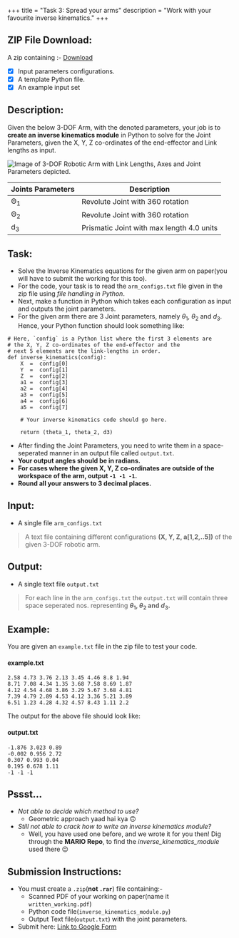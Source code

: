 +++
title = "Task 3: Spread your arms"
description = "Work with your favourite inverse kinematics."
+++

## ZIP File Download:
A zip containing :-
[Download](https://drive.google.com/drive/folders/1k_b8FbtwirBn1d9N5-RJgHnU5uFAJIjV?usp=sharing)
- [x] Input parameters configurations.
- [x] A template Python file.
- [x] An example input set

## Description:
Given the below 3-DOF Arm, with the denoted parameters, your job is to **create an inverse kinematics module** in Python to solve for the Joint Parameters, given the X, Y, Z co-ordinates of the end-effector and Link lengths as input.

![Image of 3-DOF Robotic Arm with Link Lengths, Axes and Joint Parameters depicted.](https://i.imgur.com/LaDt7rT.png)

| Joints Parameters    | Description                               |
|----------------------|-------------------------------------------|
| &Theta;<sub>1</sub>  | Revolute Joint with 360 rotation          |
| &Theta;<sub>2</sub>  | Revolute Joint with 360 rotation          |
| d<sub>3</sub>        | Prismatic Joint with max length 4.0 units |

## Task:
- Solve the Inverse Kinematics equations for the given arm on paper(you will have to submit the working for this too).
- For the code, your task is to read the `arm_configs.txt` file given in the zip file using *file handling in Python*.
- Next, make a function in Python which takes each configuration as input and outputs the joint parameters. 
- For the given arm there are 3 Joint parameters, namely $\theta$<sub>1</sub>, $\theta$<sub>2</sub> and $d$<sub>3</sub>.
Hence, your Python function should look something like:
```\python
# Here, `config` is a Python list where the first 3 elements are
# the X, Y, Z co-ordinates of the end-effector and the
# next 5 elements are the link-lengths in order.
def inverse_kinematics(config):
    X  =  config[0]
    Y  =  config[1]
    Z  =  config[2]
    a1 =  config[3]
    a2 =  config[4]
    a3 =  config[5]
    a4 =  config[6]
    a5 =  config[7]
    
    # Your inverse kinematics code should go here.
    
    return (theta_1, theta_2, d3)
```
- After finding the Joint Parameters, you need to write them in a space-seperated manner in an output file called `output.txt`.
- **Your output angles should be in radians.**
- **For cases where the given X, Y, Z co-ordinates are outside of the workspace of the arm, output `-1 -1 -1`.**
- **Round all your answers to 3 decimal places.**

## Input:
- A single file `arm_configs.txt`
> A text file containing different configurations **(X, Y, Z, a[1,2,..5])** of the given 3-DOF robotic arm.

## Output:
- A single text file `output.txt`
> For each line in the `arm_configs.txt` the `output.txt` will contain three space seperated nos. representing **$\theta$<sub>1</sub>, $\theta$<sub>2</sub> and $d$<sub>3</sub>.**

## Example:
You are given an `example.txt` file in the zip file to test your code.
#### example.txt

```\text
2.58 4.73 3.76 2.13 3.45 4.46 8.8 1.94
8.71 7.08 4.34 1.35 3.68 7.58 8.69 1.87
4.12 4.54 4.68 3.86 3.29 5.67 3.68 4.81
7.39 4.79 2.89 4.53 4.12 3.36 5.21 3.89
6.51 1.23 4.28 4.32 4.57 8.43 1.11 2.2
```

The output for the above file should look like:
#### output.txt

```\text
-1.876 3.023 0.89
-0.002 0.956 2.72
0.307 0.993 0.04
0.195 0.678 1.11
-1 -1 -1
```

## Pssst...
- *Not able to decide which method to use?*
    - Geometric approach yaad hai kya :upside_down_face:
- *Still not able to crack how to write an inverse kinematics module?*
    - Well, you have used one before, and we wrote it for you then! Dig through the **MARIO Repo**, to find the *inverse_kinematics_module* used there :wink:

## Submission Instructions:
- You must create a `.zip`(**not `.rar`**) file containing:-
    - Scanned PDF of your working on paper(name it `written_working.pdf`)
    - Python code file(`inverse_kinematics_module.py`)
    - Output Text file(`output.txt`) with the joint parameters.
- Submit here: [Link to Google Form](https://forms.gle/SCsTA2dsoxNAzKom8)

